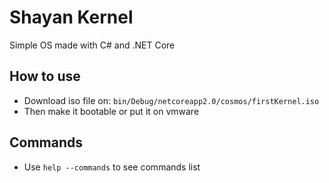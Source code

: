 # Shayan Kernel
Simple OS made with C# and .NET Core
## How to use
- Download iso file on: `bin/Debug/netcoreapp2.0/cosmos/firstKernel.iso`
- Then make it bootable or put it on vmware
## Commands
- Use `help --commands` to see commands list
